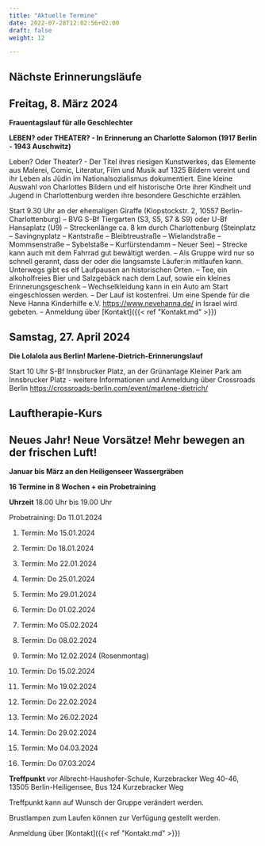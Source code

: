 ```yaml
---
title: "Aktuelle Termine"
date: 2022-07-28T12:02:56+02:00
draft: false
weight: 12

---
```

## Nächste Erinnerungsläufe 


## Freitag, 8. März 2024

__Frauentagslauf für alle Geschlechter__

__LEBEN? oder THEATER? - In Erinnerung an Charlotte Salomon (1917 Berlin - 1943 Auschwitz)__

Leben? Oder Theater? - Der Titel ihres riesigen Kunstwerkes, das Elemente aus Malerei, Comic, Literatur, Film und Musik auf 1325 Bildern vereint und ihr Leben als Jüdin im Nationalsozialismus dokumentiert. Eine kleine Auswahl von Charlottes Bildern und elf historische Orte ihrer Kindheit und Jugend in Charlottenburg werden ihre besondere Geschichte erzählen.  


Start 9.30 Uhr an der ehemaligen Giraffe (Klopstockstr. 2, 10557 Berlin-Charlottenburg) – BVG S-Bf Tiergarten (S3, S5, S7 & S9) oder U-Bf Hansaplatz (U9)  – Streckenlänge ca. 8 km durch Charlottenburg (Steinplatz – Savingnyplatz – Kantstraße – Bleibtreustraße – Wielandstraße – Mommsenstraße – Sybelstaße – Kurfürstendamm – Neuer See) – Strecke kann auch mit dem Fahrrad gut bewältigt werden. – Als Gruppe wird nur so schnell gerannt, dass der oder die langsamste Läufer:in mitlaufen kann. Unterwegs gibt es elf Laufpausen an historischen Orten. – Tee, ein alkoholfreies Bier und Salzgebäck nach dem Lauf, sowie ein kleines Erinnerungsgeschenk – Wechselkleidung kann in ein Auto am Start eingeschlossen werden. – Der Lauf ist kostenfrei. Um eine Spende für die Neve Hanna Kinderhilfe e.V. https://www.nevehanna.de/ in Israel wird gebeten. – Anmeldung über [Kontakt]({{< ref "Kontakt.md" >}})


## Samstag, 27. April 2024

__Die Lolalola aus Berlin! Marlene-Dietrich-Erinnerungslauf__

Start 10 Uhr S-Bf Innsbrucker Platz, an der Grünanlage Kleiner Park am Innsbrucker Platz - weitere Informationen und Anmeldung über Crossroads Berlin https://crossroads-berlin.com/event/marlene-dietrich/




## Lauftherapie-Kurs 

## Neues Jahr! Neue Vorsätze! Mehr bewegen an der frischen Luft!

__Januar bis März an den Heiligenseer Wassergräben__

__16 Termine in 8 Wochen + ein Probetraining__

__Uhrzeit__ 18.00 Uhr bis 19.00 Uhr
 
Probetraining: Do 11.01.2024

1. Termin: Mo 15.01.2024 

2. Termin: Do 18.01.2024

3. Termin: Mo 22.01.2024 

4. Termin: Do 25.01.2024

5. Termin: Mo 29.01.2024

6. Termin: Do 01.02.2024

7. Termin: Mo 05.02.2024

8. Termin: Do 08.02.2024 

9. Termin: Mo 12.02.2024 (Rosenmontag)

10. Termin: Do 15.02.2024

11. Termin: Mo 19.02.2024 

12. Termin: Do 22.02.2024

13. Termin: Mo 26.02.2024 

14. Termin: Do 29.02.2024

15. Termin: Mo 04.03.2024

16. Termin: Do 07.03.2024


__Treffpunkt__ vor Albrecht-Haushofer-Schule, Kurzebracker Weg 40-46, 13505 Berlin-Heiligensee, Bus 124 Kurzebracker Weg

Treffpunkt kann auf Wunsch der Gruppe verändert werden.

Brustlampen zum Laufen können zur Verfügung gestellt werden. 

 


Anmeldung über [Kontakt]({{< ref "Kontakt.md" >}})





